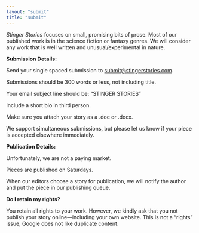 ```yaml
---
layout: "submit"
title: "submit"
---
```


<i>Stinger Stories</i> focuses on small, promising bits of prose. Most of our published work is in the science fiction or fantasy genres. We will consider any work that is well written and unusual/experimental in nature.

<b>Submission Details:</b>

Send your single spaced submission to <a href="mailto:submit@stingerstories.com">submit@stingerstories.com</a>.

Submissions should be 300 words or less, not including title.

Your email subject line should be: “STINGER STORIES”

Include a short bio in third person.

Make sure you attach your story as a .doc or .docx.

We support simultaneous submissions, but please let us know if your piece is accepted elsewhere immediately.

<b>Publication Details:</b>

Unfortunately, we are not a paying market.

Pieces are published on Saturdays.

When our editors choose a story for publication, we will notify the author and put the piece in our publishing queue.

<b>Do I retain my rights?</b>

You retain all rights to your work. However, we kindly ask that you not publish your story online—including your own website. This is not a “rights” issue, Google does not like duplicate content.